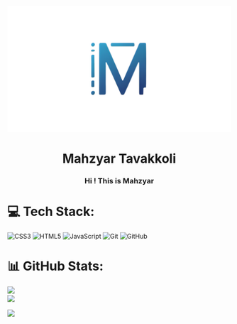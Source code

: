 <div align="center">
    <img src="./image.png" alt="image" width="2000px"/>
    <br>
    <h1 color="red">Mahzyar Tavakkoli</h1>
    <h3>Hi ! This is Mahzyar</h3>
</div>


# 💻 Tech Stack:
![CSS3](https://img.shields.io/badge/css3-%231572B6.svg?style=for-the-badge&logo=css3&logoColor=white) ![HTML5](https://img.shields.io/badge/html5-%23E34F26.svg?style=for-the-badge&logo=html5&logoColor=white) ![JavaScript](https://img.shields.io/badge/javascript-%23323330.svg?style=for-the-badge&logo=javascript&logoColor=%23F7DF1E) ![Git](https://img.shields.io/badge/git-%23F05033.svg?style=for-the-badge&logo=git&logoColor=white) ![GitHub](https://img.shields.io/badge/github-%23121011.svg?style=for-the-badge&logo=github&logoColor=white)
# 📊 GitHub Stats:
![](https://github-readme-stats.vercel.app/api?username=Mahzyar-Tavakkoli&theme=dark&hide_border=false&include_all_commits=false&count_private=false)<br/>
![](https://github-readme-stats.vercel.app/api/top-langs/?username=Mahzyar-Tavakkoli&theme=dark&hide_border=false&include_all_commits=false&count_private=false&layout=compact)


[![](https://visitcount.itsvg.in/api?id=Mahzyar-Tavakkoli&icon=0&color=0)](https://visitcount.itsvg.in)
